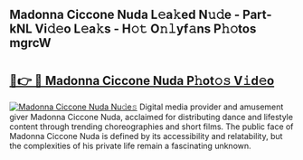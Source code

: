## Madonna Ciccone Nuda L𝚎a𝚔ed N𝚞𝚍e - Part-kNL Vi𝚍𝚎o L𝚎a𝚔s - H𝚘𝚝 O𝚗𝚕yf𝚊ns P𝚑𝚘tos mgrcW

# <h2><a href="http://kf2qzkf.oniu.top/?m=Madonna+Ciccone+Nuda">🔗👉 🔴 Madonna Ciccone Nuda P𝚑ot𝚘𝚜 V𝚒d𝚎o</a></h2>

[![Madonna Ciccone Nuda Nu𝚍e𝚜](https://i.imgur.com/0qMVB7G.gif)](http://kf2qzkf.oniu.top/?m=Madonna+Ciccone+Nuda)
Digital media provider and amusement giver Madonna Ciccone Nuda, acclaimed for distributing dance and lifestyle content through trending choreographies and short films. The public face of Madonna Ciccone Nuda is defined by its accessibility and relatability, but the complexities of his private life remain a fascinating unknown.  
